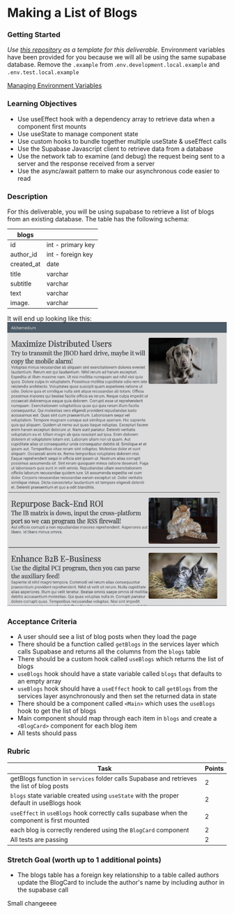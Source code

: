 # Making a List of Blogs

### Getting Started

_Use [this repository](https://github.com/alchemycodelab/react-blog-list) as a template for this deliverable._
Environment variables have been provided for you because we will all be using the same supabase database. Remove the `.example` from .`env.development.local.example` and `.env.test.local.example`

[Managing Environment Variables](https://github.com/alchemycodelab/student-resources/blob/main/curriculum-notes/react/lecture-notes/03d-react-environment-variables.md)

### Learning Objectives

- Use useEffect hook with a dependency array to retrieve data when a component first mounts
- Use useState to manage component state
- Use custom hooks to bundle together multiple useState & useEffect calls
- Use the Supabase Javascript client to retrieve data from a database
- Use the network tab to examine (and debug) the request being sent to a server and the response received from a server
- Use the async/await pattern to make our asynchronous code easier to read

### Description

For this deliverable, you will be using supabase to retrieve a list of blogs from an existing database. The table has the following schema:

| blogs      |                   |
| ---------- | ----------------- |
| id         | int - primary key |
| author_id  | int - foreign key |
| created_at | date              |
| title      | varchar           |
| subtitle   | varchar           |
| text       | varchar           |
| image.     | varchar           |

It will end up looking like this:
![](screen-shot.png)

### Acceptance Criteria

- A user should see a list of blog posts when they load the page
- There should be a function called `getBlogs` in the services layer which calls Supabase and returns all the columns from the `blogs` table
- There should be a custom hook called `useBlogs` which returns the list of blogs
- `useBlogs` hook should have a state variable called `blogs` that defaults to an empty array
- `useBlogs` hook should have a `useEffect` hook to call `getBlogs` from the services layer asynchronously and then set the returned data in state
- There should be a component called `<Main>` which uses the `useBlogs` hook to get the list of blogs
- Main component should map through each item in `blogs` and create a `<BlogCard>` component for each blog item
- All tests should pass

### Rubric

| Task                                                                                        | Points |
| ------------------------------------------------------------------------------------------- | ------ |
| getBlogs function in `services` folder calls Supabase and retrieves the list of blog posts  | 2      |
| `blogs` state variable created using `useState` with the proper default in useBlogs hook    | 2      |
| `useEffect` in `useBlogs` hook correctly calls supabase when the component is first mounted | 2      |
| each blog is correctly rendered using the `BlogCard` component                              | 2      |
| All tests are passing                                                                       | 2      |

### Stretch Goal (worth up to 1 additional points)

- The blogs table has a foreign key relationship to a table called authors update the BlogCard to include the author's name by including author in the supabase call

Small changeeee
